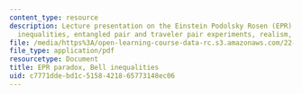 ```yaml
---
content_type: resource
description: Lecture presentation on the Einstein Podolsky Rosen (EPR) paradox, Bell
  inequalities, entangled pair and traveler pair experiments, realism, and locality.
file: /media/https%3A/open-learning-course-data-rc.s3.amazonaws.com/22-51-quantum-theory-of-radiation-interactions-fall-2012/c7771ddebd1c5158421865773148ec06_MIT22_51F12_epr_bell.pdf
file_type: application/pdf
resourcetype: Document
title: EPR paradox, Bell inequalities
uid: c7771dde-bd1c-5158-4218-65773148ec06
---
```


